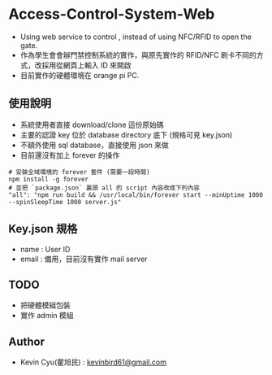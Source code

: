 # Access-Control-System-Web
- Using web service to control , instead of using NFC/RFID to open the gate.
- 作為學生會會辦門禁控制系統的實作，與原先實作的 RFID/NFC 刷卡不同的方式，改採用從網頁上輸入 ID 來開啟
- 目前實作的硬體環境在 orange pi PC.

## 使用說明
- 系統使用者直接 download/clone 這份原始碼
- 主要的認證 key 位於 database directory 底下 (規格可見 key.json) 
- 不額外使用 sql database，直接使用 json 來做
- 目前還沒有加上 forever 的操作
```
# 安裝全域環境的 forever 套件 (需要一段時間)
npm install -g forever
# 並把 `package.json` 裏頭 all 的 script 內容改成下列內容
"all": "npm run build && /usr/local/bin/forever start --minUptime 1000 --spinSleepTime 1000 server.js"
```

## Key.json 規格
- name : User ID
- email : 備用，目前沒有實作 mail server

## TODO
- 把硬體模組包裝
- 實作 admin 模組

## Author
- Kevin Cyu(瞿旭民) : kevinbird61@gmail.com
